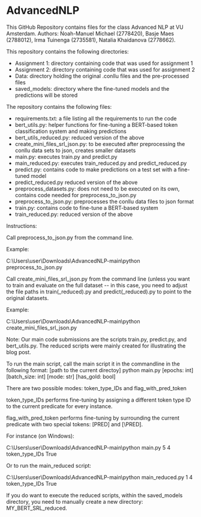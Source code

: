 # AdvancedNLP
This GitHub Repository contains files for the class Advanced NLP at VU Amsterdam. 
Authors: Noah-Manuel Michael (2778420), Basje Maes (2788012), Irma Tuinenga (2735581), Natalia Khaidanova (2778662). 

This repository contains the following directories:
- Assignment 1: directory containing code that was used for assignment 1
- Assignment 2: directory containing code that was used for assignment 2
- Data: directory holding the original .conllu files and the pre-processed files
- saved_models: directory where the fine-tuned models and the predictions will be stored

The repository contains the following files:
- requirements.txt: a file listing all the requirements to run the code
- bert_utils.py: helper functions for fine-tuning a BERT-based token classification system and making predictions
- bert_utils_reduced.py: reduced version of the above
- create_mini_files_srl_json.py: to be executed after preprocessing the conllu data sets to json, creates smaller datasets
- main.py: executes train.py and predict.py
- main_reduced.py: executes train_reduced.py and predict_reduced.py
- predict.py: contains code to make predictions on a test set with a fine-tuned model
- predict_reduced.py reduced version of the above
- preprocess_datasets.py: does not need to be executed on its own, contains code needed for preprocess_to_json.py
- preprocess_to_json.py: preprocesses the conllu data files to json format
- train.py: contains code to fine-tune a BERT-based system
- train_reduced.py: reduced version of the above

Instructions:

Call preprocess_to_json.py from the command line.

Example:

C:\\Users\\user\\Downloads\\AdvancedNLP-main\\python preprocess_to_json.py

Call create_mini_files_srl_json.py from the command line (unless you want to train and evaluate on the full dataset 
-- in this case, you need to adjust the file paths in train(_reduced).py and predict(_reduced).py to point to the 
original datasets.

Example:

C:\\Users\\user\\Downloads\\AdvancedNLP-main\\python create_mini_files_srl_json.py

Note: Our main code submissions are the scripts train.py, predict.py, and bert_utils.py.
The reduced scripts were mainly created for illustrating the blog post.

To run the main script, call the main script it in the commandline in the following format: 
[path to the current directoy] python main.py [epochs: int] [batch_size: int] [mode: str] [has_gold: bool]

There are two possible modes: token_type_IDs and flag_with_pred_token

token_type_IDs performs fine-tuning by assigning a different token type ID to the current predicate for every instance.

flag_with_pred_token performs fine-tuning by surrounding the current predicate with two special tokens: [PRED] and [\PRED].

For instance (on Windows): 

C:\\Users\\user\\Downloads\\AdvancedNLP-main\\python main.py 5 4 token_type_IDs True

Or to run the main_reduced script: 

C:\\Users\\user\\Downloads\\AdvancedNLP-main\\python main_reduced.py 1 4 token_type_IDs True

If you do want to execute the reduced scripts, within the saved_models directory, you need to manually create a new
directory: MY_BERT_SRL_reduced.
